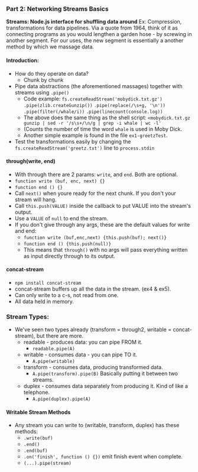 ### Part 2: Networking Streams Basics
**Streams: Node.js interface for shuffling data around**
Ex: Compression, transformations for data pipelines.
Via a quote from 1964, think of it as connecting programs as you would lengthen a garden hose - by screwing in another segment. For our uses, the new segment is essentially a another method by which we massage data.

#### Introduction:
* How do they operate on data?
  * Chunk by chunk
* Pipe data abstractions (the aforementioned massages) together with streams using `.pipe()`
  * Code example:
`fs.createReadStream('mobydick.txt.gz')`
  `.pipe(zlib.createGunzip())`
  `.pipe(replace(/\s+g, '\n'))`
  `.pipe(filter(/whale/i))`
  `.pipe(linecount(console.log))`
  * The above does the same thing as the shell script:
`<mobydick.txt.gz gunzip | sed -r '/s\s+/\n/g | grep -i whale | wc -l'`
  * (Counts the number of time the word `whale` is used in Moby Dick.
  * Another simple example is found in the file `ex1-greetzTest`.
* Test the transformations easily by changing the `fs.createReadStream('greetz.txt')` line to `process.stdin`

#### through(write, end)
* With through there are 2 params: `write`, and `end`. Both are optional.
* `function write (buf, enc, next) {}`
* `function end () {}`
* Call `next()` when youre ready for the next chunk. If you don't your stream will hang.
* Call `this.push(VALUE)` inside the callback to put VALUE into the stream's output.
* Use a `VALUE` of `null` to end the stream.
* If you don't give through any args, these are the default values for write and end:
  * `function write (buf,enc,next) {this.push(buf); next()}`
  * `function end () {this.push(null)}`
  * This means that `through()` with no args will pass everything written as input directly through to its output.

#### concat-stream
* `npm install concat-stream`
* concat-stream buffers up all the data in the stream. (ex4 & ex5).
* Can only write to a c-s, not read from one.
* All data held in memory.

### Stream Types:
* We've seen two types already (transform = through2, writable = concat-stream), but there are more.
  * readable - produces data: you can pipe FROM it.
    * `readable.pipe(A)`
  * writable - consumes data - you can pipe TO it.
    * `A.pipe(writable)`
  * transform - consumes data, producing transformed data.
    * `A.pipe(transform).pipe(B)` Basically putting it between two streams.
  * duplex - consumes data separately from producing it. Kind of like a telephone.
    * `A.pipe(duplex).pipe(A)`

#### Writable Stream Methods
* Any stream you can write to (writable, transform, duplex) has these methods:
  * `.write(buf)`
  * `.end()`
  * `.end(buf)`
  * `.on('finish', function () {})` emit finish event when complete.
  * `(...).pipe(stream)`
